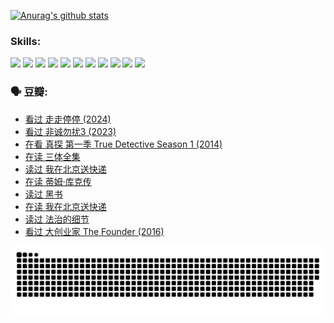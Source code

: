 
[![Anurag's github stats](https://github-readme-stats.vercel.app/api?username=w940853815)](https://github.com/anuraghazra/github-readme-stats)

### Skills:

<code><img height="32" src="https://cdn.jsdelivr.net/npm/simple-icons@v5/icons/python.svg"></code>
<code><img height="32" src="https://cdn.jsdelivr.net/npm/simple-icons@v5/icons/javascript.svg"></code>
<code><img height="32" src="https://cdn.jsdelivr.net/npm/simple-icons@v5/icons/django.svg"></code>
<code><img height="32" src="https://cdn.jsdelivr.net/npm/simple-icons@v5/icons/flask.svg"></code>
<code><img height="32" src="https://cdn.jsdelivr.net/npm/simple-icons@v5/icons/vuetify.svg"></code>
<code><img height="32" src="https://cdn.jsdelivr.net/npm/simple-icons@v5/icons/git.svg"></code>
<code><img height="32" src="https://cdn.jsdelivr.net/npm/simple-icons@v5/icons/docker.svg"></code>
<code><img height="32" src="https://cdn.jsdelivr.net/npm/simple-icons@v5/icons/postgresql.svg"></code>
<code><img height="32" src="https://cdn.jsdelivr.net/npm/simple-icons@v5/icons/elasticsearch.svg"></code>
<code><img height="32" src="https://cdn.jsdelivr.net/npm/simple-icons@v5/icons/macos.svg"></code>
<code><img height="32" src="https://cdn.jsdelivr.net/npm/simple-icons@v5/icons/linux.svg"></code>

### 🗣 豆瓣:

<!-- DOUBAN-ACTIVITIES:START -->
- [看过 走走停停‎ (2024)](https://www.douban.com/people/136069238/status/4684430230/?_i=24530546)
- [看过 非诚勿扰3‎ (2023)](https://www.douban.com/people/136069238/status/4676324100/?_i=24530546)
- [在看 真探 第一季 True Detective Season 1‎ (2014)](https://www.douban.com/people/136069238/status/4673382852/?_i=24530546)
- [在读 三体全集](https://www.douban.com/people/136069238/status/4672842521/?_i=24530546)
- [读过 我在北京送快递](https://www.douban.com/people/136069238/status/4672842036/?_i=24530546)
- [在读 蒂姆·库克传](https://www.douban.com/people/136069238/status/4663517053/?_i=24530546)
- [读过 黑书](https://www.douban.com/people/136069238/status/4663516022/?_i=24530546)
- [在读 我在北京送快递](https://www.douban.com/people/136069238/status/4658098365/?_i=24530546)
- [读过 法治的细节](https://www.douban.com/people/136069238/status/4657347558/?_i=24530546)
- [看过 大创业家 The Founder‎ (2016)](https://www.douban.com/people/136069238/status/4649667693/?_i=24530546)
<!-- DOUBAN-ACTIVITIES:END -->


![Snake animation](https://raw.githubusercontent.com/w940853815/w940853815/output/github-contribution-grid-snake.svg)

<!--
**w940853815/w940853815** is a ✨ _special_ ✨ repository because its `README.md` (this file) appears on your GitHub profile.

Here are some ideas to get you started:

- 🔭 I’m currently working on ...
- 🌱 I’m currently learning ...
- 👯 I’m looking to collaborate on ...
- 🤔 I’m looking for help with ...
- 💬 Ask me about ...
- 📫 How to reach me: ...
- 😄 Pronouns: ...
- ⚡ Fun fact: ...
-->
